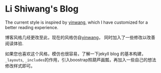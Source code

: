 Li Shiwang's Blog
========

The current style is inspired by [yinwang](http://www.yinwang.org/), which I have customized for a better reading experience.

博客风格几经更改至此，现在的风格仿自[yinwang](http://www.yinwang.org/)， 同时加入了一些修改以改善阅读体验.

如果您也喜欢这个风格，模仿也很容易，了解一下jekyll blog 的基本构建，`_layouts`, `_includes`的作用，引入boostrap照葫芦画瓢，再加入一些自己的想法修改样式即可。
